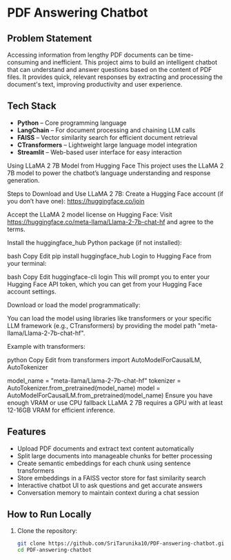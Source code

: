 # PDF Answering Chatbot

## Problem Statement
Accessing information from lengthy PDF documents can be time-consuming and inefficient. This project aims to build an intelligent chatbot that can understand and answer questions based on the content of PDF files. It provides quick, relevant responses by extracting and processing the document's text, improving productivity and user experience.

## Tech Stack
- **Python** – Core programming language  
- **LangChain** – For document processing and chaining LLM calls  
- **FAISS** – Vector similarity search for efficient document retrieval  
- **CTransformers** – Lightweight large language model integration  
- **Streamlit** – Web-based user interface for easy interaction

Using LLaMA 2 7B Model from Hugging Face
This project uses the LLaMA 2 7B model to power the chatbot’s language understanding and response generation.

Steps to Download and Use LLaMA 2 7B:
Create a Hugging Face account (if you don’t have one):
https://huggingface.co/join

Accept the LLaMA 2 model license on Hugging Face:
Visit https://huggingface.co/meta-llama/Llama-2-7b-chat-hf and agree to the terms.

Install the huggingface_hub Python package (if not installed):

bash
Copy
Edit
pip install huggingface_hub
Login to Hugging Face from your terminal:

bash
Copy
Edit
huggingface-cli login
This will prompt you to enter your Hugging Face API token, which you can get from your Hugging Face account settings.

Download or load the model programmatically:

You can load the model using libraries like transformers or your specific LLM framework (e.g., CTransformers) by providing the model path "meta-llama/Llama-2-7b-chat-hf".

Example with transformers:

python
Copy
Edit
from transformers import AutoModelForCausalLM, AutoTokenizer

model_name = "meta-llama/Llama-2-7b-chat-hf"
tokenizer = AutoTokenizer.from_pretrained(model_name)
model = AutoModelForCausalLM.from_pretrained(model_name)
Ensure you have enough VRAM or use CPU fallback
LLaMA 2 7B requires a GPU with at least 12-16GB VRAM for efficient inference.  

## Features
- Upload PDF documents and extract text content automatically  
- Split large documents into manageable chunks for better processing  
- Create semantic embeddings for each chunk using sentence transformers  
- Store embeddings in a FAISS vector store for fast similarity search  
- Interactive chatbot UI to ask questions and get accurate answers  
- Conversation memory to maintain context during a chat session  

## How to Run Locally

1. Clone the repository:
   ```bash
   git clone https://github.com/SriTarunika10/PDF-answering-chatbot.git
   cd PDF-answering-chatbot
